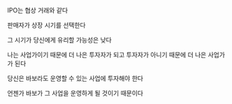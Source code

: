 IPO는 협상 거래와 같다

판매자가 상장 시기를 선택한다

그 시기가 당신에게 유리할 가능성은 낮다

나는 사업가이기 때문에 더 나은 투자자가 되고 투자자가 아니기 때문에 더 나은 사업가가 된다

당신은 바보라도 운영할 수 있는 사업에 투자해야 한다

언젠가 바보가 그 사업을 운영하게 될 것이기 때문이다

